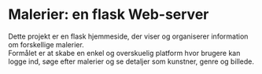 # Malerier: en flask Web-server

Dette projekt er en flask hjemmeside, der viser og organiserer information om forskellige malerier.  
Formålet er at skabe en enkel og overskuelig platform hvor brugere kan logge ind, søge efter malerier og se detaljer som kunstner, genre og billede.
